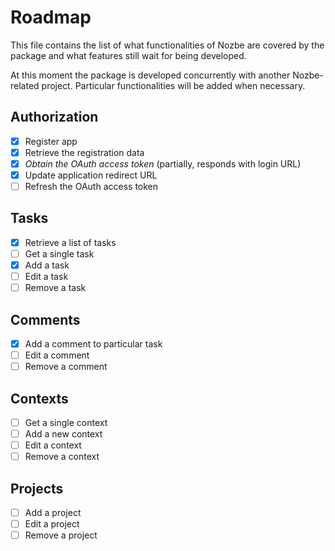 # Roadmap 

This file contains the list of what functionalities of Nozbe are covered by the package and what features still wait for being developed.

At this moment the package is developed concurrently with another Nozbe-related project. Particular functionalities will be added when necessary.

## Authorization
- [x] Register app
- [x] Retrieve the registration data
- [x] *Obtain the OAuth access token* (partially, responds with login URL)
- [x] Update application redirect URL
- [ ] Refresh the OAuth access token

## Tasks
- [x] Retrieve a list of tasks
- [ ] Get a single task
- [x] Add a task
- [ ] Edit a task 
- [ ] Remove a task

## Comments
- [x] Add a comment to particular task
- [ ] Edit a comment
- [ ] Remove a comment

## Contexts
- [ ] Get a single context
- [ ] Add a new context
- [ ] Edit a context
- [ ] Remove a context

## Projects 
- [ ] Add a project
- [ ] Edit a project
- [ ] Remove a project
